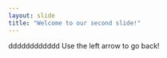 ```yaml
---
layout: slide
title: "Welcome to our second slide!"
---
```

dddddddddddd
Use the left arrow to go back!
